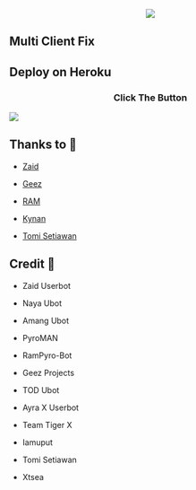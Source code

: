 <p align="center">

<img src="https://telegra.ph/file/b42b7a4a22ba89287cad4.jpg">

</p>

## Multi Client Fix


## Deploy on Heroku
<h3 align="center">Click The Button</h3>
<a href="https://dashboard.heroku.com/new?template=https://github.com/iamuput/Uputt-Ubot"><img src="https://www.herokucdn.com/deploy/button.svg"></a>
</div>


## Thanks to 💖

- [Zaid](https://github.com/ITZ-ZAID)

- [Geez](https://t.me/GeezSupport)

- [RAM](https://t.me/ramsupportt)

- [Kynan](https://github.com/naya1503)

- [Tomi Setiawan](https://github.com/XtomiX)

## Credit 💖

- Zaid Userbot

- Naya Ubot

- Amang Ubot

- PyroMAN

- RamPyro-Bot

- Geez Projects

- TOD Ubot

- Ayra X Userbot

- Team Tiger X

- Iamuput

- Tomi Setiawan

- Xtsea
